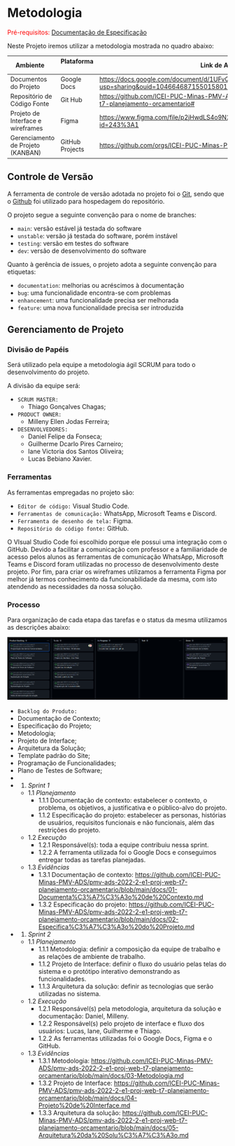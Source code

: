 
# Metodologia

<span style="color:red">Pré-requisitos: <a href="2-Especificação do Projeto.md"> Documentação de Especificação</a></span>

Neste Projeto iremos utilizar a metodologia mostrada no quadro abaixo:

|Ambiente                        | Plataforma            |Link de Acesso                                           |
|--------------------------------|-----------------------|-------------------------------------------------------------------------------------------------------------------------------------------------------------------------------------------------------|
|Documentos do Projeto           |Google Docs              | https://docs.google.com/document/d/1UFvQ2Gaslp388uisy9AIyJHnNrSWEKNk/edit?usp=sharing&ouid=104664687155015801045&rtpof=true&sd=true |
|Repositório de Código Fonte      |Git Hub                |https://github.com/ICEI-PUC-Minas-PMV-ADS/pmv-ads-2022-2-e1-proj-web-t7-planejamento-orcamentario#|
|Projeto de Interface e wireframes |Figma                  |https://www.figma.com/file/p2jHwdLS4o9N20C0ni6ci4/Untitled-(Copy)?node-id=243%3A1     |
|Gerenciamento de Projeto (KANBAN)         |GitHub Projects             |   https://github.com/orgs/ICEI-PUC-Minas-PMV-ADS/projects/166              |



## Controle de Versão

A ferramenta de controle de versão adotada no projeto foi o
[Git](https://git-scm.com/), sendo que o [Github](https://github.com)
foi utilizado para hospedagem do repositório.

O projeto segue a seguinte convenção para o nome de branches:

- `main`: versão estável já testada do software
- `unstable`: versão já testada do software, porém instável
- `testing`: versão em testes do software
- `dev`: versão de desenvolvimento do software

Quanto à gerência de issues, o projeto adota a seguinte convenção para
etiquetas:

- `documentation`: melhorias ou acréscimos à documentação
- `bug`: uma funcionalidade encontra-se com problemas
- `enhancement`: uma funcionalidade precisa ser melhorada
- `feature`: uma nova funcionalidade precisa ser introduzida

## Gerenciamento de Projeto

### Divisão de Papéis

Será utilizado pela equipe a metodologia ágil SCRUM para todo o desenvolvimento do projeto.

A divisão da equipe será:

- `SCRUM MASTER:`
   - Thiago Gonçalves Chagas;
- `PRODUCT OWNER:`
   - Milleny Ellen Jodas Ferreira;
- `DESENVOLVEDORES:`
   - Daniel Felipe da Fonseca;
   - Guilherme Dcarlo Pires Carneiro;
   - Iane Victoria dos Santos Oliveira;
   - Lucas Bebiano Xavier.

### Ferramentas

As ferramentas empregadas no projeto são:

- `Editor de código:` Visual Studio Code.
- `Ferramentas de comunicação:` WhatsApp, Microsoft Teams e Discord.
- `Ferramenta de desenho de tela:` Figma.
- `Repositório do código fonte:` GitHub.

O VIsual Studio Code foi escolhido porque ele possui uma integração com o
GitHub. Devido a facilitar a comunicação com professor e a familiaridade de acesso pelos alunos as ferramentas de comunicação WhatsApp, Microsoft Teams e Discord foram utilizadas no processo de desenvolvimento deste projeto. Por fim, para criar os wireframes utilizamos a ferramenta Figma por melhor já termos conhecimento da funcionabilidade da mesma, com isto atendendo as necessidades da nossa solução.

### Processo

Para organização de cada etapa das tarefas e o status da mesma utilizamos as descrições abaixo:

![Kanban](https://github.com/ICEI-PUC-Minas-PMV-ADS/pmv-ads-2022-2-e1-proj-web-t7-planejamento-orcamentario/blob/main/docs/img/Kanban%2025-10-22.png?raw=true)

- `Backlog do Produto:` 
- Documentação de Contexto;
- Especificação do Projeto;
- Metodologia;
- Projeto de Interface;
- Arquitetura da Solução;
- Template padrão do Site;
- Programação de Funcionalidades;
- Plano de Testes de Software;
- 
- 1. *Sprint 1*
   - 1.1 *Planejamento*
       - 1.1.1 Documentação de contexto: estabelecer o contexto, o problema, os objetivos, a justificativa e o público-alvo do projeto.
       - 1.1.2 Especificação do projeto: estabelecer as personas, histórias de usuários, requisitos funcionais e não funcionais, além das restrições do projeto.
   - 1.2 *Execução*
       - 1.2.1 Responsável(s): toda a equipe contribuiu nessa sprint.
       - 1.2.2 A ferramenta utilizada foi o Google Docs e conseguimos entregar todas as tarefas planejadas.
   - 1.3 *Evidências*
       - 1.3.1 Documentação de contexto: https://github.com/ICEI-PUC-Minas-PMV-ADS/pmv-ads-2022-2-e1-proj-web-t7-planejamento-orcamentario/blob/main/docs/01-Documenta%C3%A7%C3%A3o%20de%20Contexto.md
       - 1.3.2 Especificação do projeto: https://github.com/ICEI-PUC-Minas-PMV-ADS/pmv-ads-2022-2-e1-proj-web-t7-planejamento-orcamentario/blob/main/docs/02-Especifica%C3%A7%C3%A3o%20do%20Projeto.md
- 1. *Sprint 2*
   - 1.1 *Planejamento*
       - 1.1.1 Metodologia: definir a composição da equipe de trabalho e as relações de ambiente de trabalho.
       - 1.1.2 Projeto de Interface: definir o fluxo do usuário pelas telas do sistema e o protótipo interativo demonstrando as funcionalidades.
       - 1.1.3 Arquitetura da solução: definir as tecnologias que serão utilizadas no sistema.
   - 1.2 *Execução*
       - 1.2.1 Responsável(s) pela metodologia, arquitetura da solução e documentação: Daniel, Milleny.
       - 1.2.2 Responsável(s) pelo projeto de interface e fluxo dos usuários: Lucas, Iane, Guilherme e Thiago.
       - 1.2.2 As ferramentas utilizadas foi o Google Docs, Figma e o GitHub.
   - 1.3 *Evidências*
       - 1.3.1 Metodologia: https://github.com/ICEI-PUC-Minas-PMV-ADS/pmv-ads-2022-2-e1-proj-web-t7-planejamento-orcamentario/blob/main/docs/03-Metodologia.md
       - 1.3.2 Projeto de Interface: https://github.com/ICEI-PUC-Minas-PMV-ADS/pmv-ads-2022-2-e1-proj-web-t7-planejamento-orcamentario/blob/main/docs/04-Projeto%20de%20Interface.md
       - 1.3.3 Arquitetura da solução: https://github.com/ICEI-PUC-Minas-PMV-ADS/pmv-ads-2022-2-e1-proj-web-t7-planejamento-orcamentario/blob/main/docs/05-Arquitetura%20da%20Solu%C3%A7%C3%A3o.md
